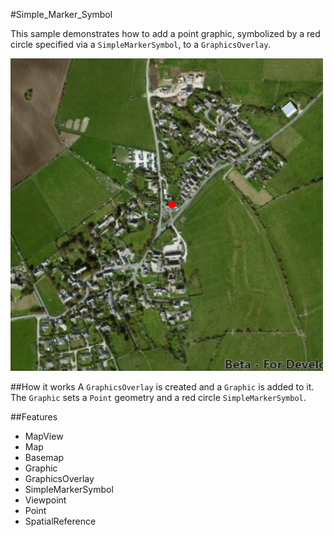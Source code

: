 #Simple_Marker_Symbol

This sample demonstrates how to add a point graphic, symbolized by a red circle specified via a `SimpleMarkerSymbol`, to a `GraphicsOverlay`.

![](screenshot.png)

##How it works
A `GraphicsOverlay` is created and a `Graphic` is added to it. The `Graphic` sets a `Point` geometry and a red circle `SimpleMarkerSymbol`.

##Features
- MapView
- Map
- Basemap
- Graphic
- GraphicsOverlay
- SimpleMarkerSymbol
- Viewpoint
- Point
- SpatialReference
